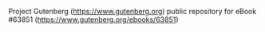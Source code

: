Project Gutenberg (https://www.gutenberg.org) public repository for eBook #63851 (https://www.gutenberg.org/ebooks/63851)
